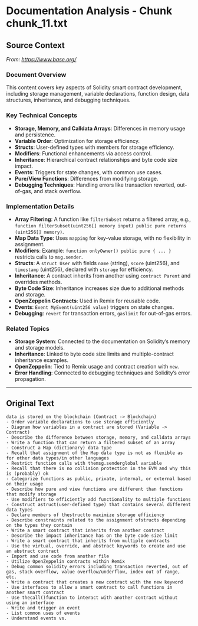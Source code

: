 # Documentation Analysis - Chunk chunk_11.txt

## Source Context
*From: https://www.base.org/*

### Document Overview  
This content covers key aspects of Solidity smart contract development, including storage management, variable declarations, function design, data structures, inheritance, and debugging techniques.  

### Key Technical Concepts  
- **Storage, Memory, and Calldata Arrays**: Differences in memory usage and persistence.  
- **Variable Order**: Optimization for storage efficiency.  
- **Structs**: User-defined types with members for storage efficiency.  
- **Modifiers**: Functional enhancements via access control.  
- **Inheritance**: Hierarchical contract relationships and byte code size impact.  
- **Events**: Triggers for state changes, with common use cases.  
- **Pure/View Functions**: Differences from modifying storage.  
- **Debugging Techniques**: Handling errors like transaction reverted, out-of-gas, and stack overflow.  

### Implementation Details  
- **Array Filtering**: A function like `filterSubset` returns a filtered array, e.g., `function filterSubset(uint256[] memory input) public pure returns (uint256[] memory)`.  
- **Map Data Type**: Uses `mapping` for key-value storage, with no flexibility in assignment.  
- **Modifiers**: Example: `function onlyOwner() public pure { ... }` restricts calls to `msg.sender`.  
- **Structs**: A `struct User` with fields `name` (string), `score` (uint256), and `timestamp` (uint256), declared with `storage` for efficiency.  
- **Inheritance**: A contract inherits from another using `contract Parent` and overrides methods.  
- **Byte Code Size**: Inheritance increases size due to additional methods and storage.  
- **OpenZeppelin Contracts**: Used in Remix for reusable code.  
- **Events**: `Event MyEvent(uint256 value)` triggers on state changes.  
- **Debugging**: `revert` for transaction errors, `gaslimit` for out-of-gas errors.  

### Related Topics  
- **Storage System**: Connected to the documentation on Solidity’s memory and storage models.  
- **Inheritance**: Linked to byte code size limits and multiple-contract inheritance examples.  
- **OpenZeppelin**: Tied to Remix usage and contract creation with `new`.  
- **Error Handling**: Connected to debugging techniques and Solidity’s error propagation.

---

## Original Text
```
data is stored on the blockchain (Contract -> Blockchain)
- Order variable declarations to use storage efficiently
- Diagram how variables in a contract are stored (Variable -> Contract)
- Describe the difference between storage, memory, and calldata arrays
- Write a function that can return a filtered subset of an array
- Construct a Map (dictionary) data type
- Recall that assignment of the Map data type is not as flexible as for other data types/in other languages
- Restrict function calls with themsg.senderglobal variable
- Recall that there is no collision protection in the EVM and why this is (probably) ok
- Categorize functions as public, private, internal, or external based on their usage
- Describe how pure and view functions are different than functions that modify storage
- Use modifiers to efficiently add functionality to multiple functions
- Construct astruct(user-defined type) that contains several different data types
- Declare members of thestructto maximize storage efficiency
- Describe constraints related to the assignment ofstructs depending on the types they contain
- Write a smart contract that inherits from another contract
- Describe the impact inheritance has on the byte code size limit
- Write a smart contract that inherits from multiple contracts
- Use the virtual, override, and abstract keywords to create and use an abstract contract
- Import and use code from another file
- Utilize OpenZeppelin contracts within Remix
- Debug common solidity errors including transaction reverted, out of gas, stack overflow, value overflow/underflow, index out of range, etc.
- Write a contract that creates a new contract with the new keyword
- Use interfaces to allow a smart contract to call functions in another smart contract
- Use thecall()function to interact with another contract without using an interface
- Write and trigger an event
- List common uses of events
- Understand events vs.
```